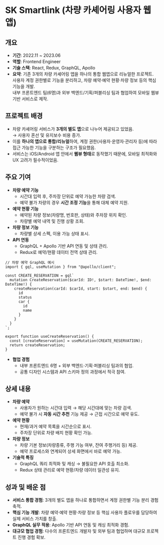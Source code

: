 # SK Smartlink (차량 카셰어링 사용자 웹앱)

## 개요

- **기간**: 2022.11 ~ 2023.06
- **역할**: Frontend Engineer
- **기술 스택**: React, Redux, GraphQL, Apollo
- **요약**: 기존 3개의 차량 카셰어링 앱을 하나의 통합 웹앱으로 리뉴얼한 프로젝트.  
  사용자 계정 권한별로 기능을 분리하고, 차량 예약·예약 현황·차량 정보 등의 핵심 기능을 개발.  
  내부 프론트엔드 팀(6명)과 외부 백엔드/기획/퍼블리싱 팀과 협업하여 모바일 웹뷰 기반 서비스로 제작.

## 프로젝트 배경

- 차량 카셰어링 서비스가 **3개의 별도 앱**으로 나누어 제공되고 있었음.  
  → 사용자 혼선 및 유지보수 비용 증가.
- 이를 **하나의 앱으로 통합/리뉴얼**하여, 계정 권한(사용자·운영자·관리자 등)에 따라 접근 가능한 기능을 구분하는 구조가 필요했음.
- 서비스는 iOS/Android 앱 안에서 **웹뷰 형태**로 동작했기 때문에, 모바일 최적화와 UX 고려가 필수적이었음.

## 주요 기여

- **차량 예약 기능**
  - 시간대 입력 후, 주차장 단위로 예약 가능한 차량 검색.
  - 예약 불가 차량의 경우 **시간 조정 기능**을 통해 대체 예약 지원.
- **예약 현황 기능**
  - 예약된 차량 정보(차량명, 번호판, 상태)와 주차장 위치 확인.
  - 차량별 예약 내역 및 진행 상황 조회.
- **차량 정보 기능**
  - 차량별 상세 스펙, 이용 가능 상태 표시.
- **API 연동**
  - GraphQL + Apollo 기반 API 연동 및 상태 관리.
  - Redux로 예약/현황 데이터 전역 상태 관리.

```tsx
// 차량 예약 GraphQL 예시
import { gql, useMutation } from "@apollo/client";

const CREATE_RESERVATION = gql`
  mutation CreateReservation($carId: ID!, $start: DateTime!, $end: DateTime!) {
    createReservation(carId: $carId, start: $start, end: $end) {
      id
      status
      car {
        id
        name
      }
    }
  }
`;

export function useCreateReservation() {
  const [createReservation] = useMutation(CREATE_RESERVATION);
  return createReservation;
}
```

- **협업 경험**
  - 내부 프론트엔드 6명 + 외부 백엔드·기획·퍼블리싱 팀과의 협업.
  - 공통 디자인 시스템과 API 스키마 정의 과정에서 적극 참여.

## 상세 내용

- **차량 예약**
  - 사용자가 원하는 시간대 입력 → 해당 시간대에 맞는 차량 검색.
  - 예약 불가 시 **자동 시간 추천** 기능 제공 → 근접 시간으로 예약 유도.
- **예약 현황**
  - 현재/과거 예약 목록을 시간순으로 표시.
  - 주차장 단위로 차량 배치 현황 확인 가능.
- **차량 정보**
  - 차량 기본 정보(차량종류, 주행 가능 여부, 잔여 주행거리 등) 제공.
  - 예약 프로세스와 연계되어 상세 화면에서 바로 예약 가능.
- **기술적 특징**
  - GraphQL 쿼리 최적화 및 캐싱 → 불필요한 API 호출 최소화.
  - Redux 상태 관리로 예약 현황/차량 데이터 일관성 유지.

## 성과 및 배운 점

- **서비스 통합 경험**: 3개의 별도 앱을 하나로 통합하면서 계정 권한별 기능 분리 경험 축적.
- **핵심 기능 개발**: 차량 예약·예약 현황·차량 정보 등 핵심 사용자 플로우를 담당하여 실제 서비스 가치를 창출.
- **GraphQL 실무 적용**: Apollo 기반 API 연동 및 캐싱 최적화 경험.
- **대규모 협업 경험**: 다수의 프론트엔드 개발자 및 외부 팀과 협업하며 대규모 프로젝트 진행 경험 확보.

